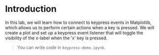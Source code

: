 # Introduction

In this lab, we will learn how to connect to keypress events in Matplotlib, which allows us to perform certain actions when a key is pressed. We will create a plot and set up a keypress event listener that will toggle the visibility of the x-label when the 'x' key is pressed.

> You can write code in `keypress-demo.ipynb`.
